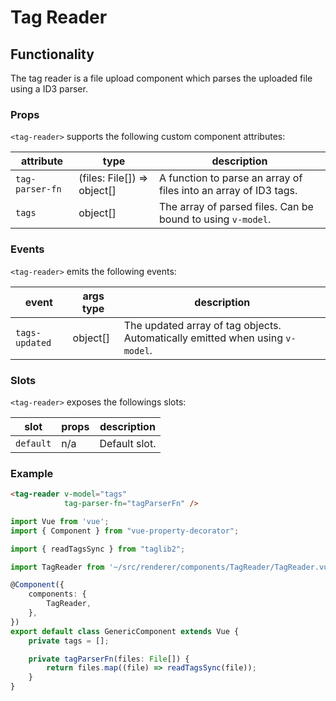 # Tag Reader

## Functionality

The tag reader is a file upload component which parses the uploaded file using a ID3 parser.

### Props

`<tag-reader>` supports the following custom component attributes:

| attribute | type | description
| --- | --- | ---
| `tag-parser-fn` | (files: File[]) => object[] | A function to parse an array of files into an array of ID3 tags.
| `tags` | object[] | The array of parsed files. Can be bound to using `v-model`.

### Events

`<tag-reader>` emits the following events:

| event | args type | description
| --- | --- | ---
| `tags-updated` | object[] | The updated array of tag objects. Automatically emitted when using `v-model`.

### Slots

`<tag-reader>` exposes the followings slots:

| slot | props | description
| --- | --- | ---
| `default` | n/a | Default slot.

### Example

```html
<tag-reader v-model="tags"
            tag-parser-fn="tagParserFn" />
```

```ts
import Vue from 'vue';
import { Component } from "vue-property-decorator";

import { readTagsSync } from "taglib2";

import TagReader from '~/src/renderer/components/TagReader/TagReader.vue';

@Component({
    components: {
        TagReader,
    },
})
export default class GenericComponent extends Vue {
    private tags = [];

    private tagParserFn(files: File[]) {
        return files.map((file) => readTagsSync(file));
    }
}
```